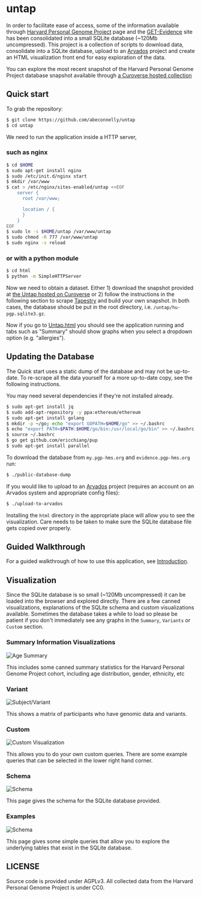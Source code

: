 untap
===

In order to facilitate ease of access, some of the information available through [Harvard Personal Genome Project](http://www.personalgenomes.org/) page and the [GET-Evidence](http://evidence.pgp-hms.org/about) site has been consolidated into a small SQLite database (~120Mb uncompressed).  This project is a collection of scripts to download data, consolidate into a SQLite database, upload to an [Arvados](https://arvados.org/) project and create an HTML visualization front end for easy exploration of the data.

You can explore the most recent snapshot of the Harvard Personal Genome Project database snapshot available through [a Curoverse hosted collection](https://workbench.su92l.arvadosapi.com/collections/2210f7ee07fc1c8b926e5db28eff9635+3284/html/index.html?disposition=inline&size=33766)

Quick start
---

To grab the repository:

```bash
$ git clone https://github.com/abeconnelly/untap
$ cd untap
```

We need to run the application inside a HTTP server,

### such as nginx

```bash
$ cd $HOME
$ sudo apt-get install nginx
$ sudo /etc/init.d/nginx start
$ mkdir /var/www
$ cat > /etc/nginx/sites-enabled/untap <<EOF
	server {
	  root /var/www;

	  location / {
	  }
	}
EOF
$ sudo ln -s $HOME/untap /var/www/untap
$ sudo chmod -R 777 /var/www/untap
$ sudo nginx -s reload
```

### or with a python module

```bash
$ cd html
$ python -m SimpleHTTPServer
```

Now we need to obtain a dataset. Either 1) download the snapshot provided at [the Untap hosted on Curoverse](https://workbench.su92l.arvadosapi.com/collections/2210f7ee07fc1c8b926e5db28eff9635+3284/html/index.html?disposition=inline&size=33766) or 2) follow the instructions in the following section to scrape [Tapestry](http://my.pgp-hms.org) and build your own snapshot. In both cases, the database should be put in the root directory, i.e. `/untap/hu-pgp.sqlite3.gz`. 

Now if you go to [Untap.html](./html/untap.html) you should see the application running and tabs such as "Summary" should show graphs when you select a dropdown option (e.g. "allergies"). 

Updating the Database
---

The Quick start uses a static dump of the database and may not be up-to-date. To re-scrape all the data yourself for a more up-to-date copy, see the following instructions.

You may need several dependencies if they're not installed already.

```bash
$ sudo apt-get install jq
$ sudo add-apt-repository -y ppa:ethereum/ethereum
$ sudo apt-get install golang
$ mkdir -p ~/go; echo "export GOPATH=$HOME/go" >> ~/.bashrc
$ echo "export PATH=$PATH:$HOME/go/bin:/usr/local/go/bin" >> ~/.bashrc
$ source ~/.bashrc
$ go get github.com/ericchiang/pup
$ sudo apt-get install parallel
```

To download the database from `my.pgp-hms.org` and `evidence.pgp-hms.org` run:

```bash
$ ./public-database-dump
```

If you would like to upload to an [Arvados](https://arvados.org) project (requires an account on an Arvados system and appropriate config files):

```bash
$ ./upload-to-arvados
```

Installing the `html` directory in the appropriate place will allow you to see the visualization.  Care needs to be taken to make sure the SQLite database file gets copied over properly.

Guided Walkthrough
---
For a guided walkthrough of how to use this application, see [Introduction](./Introduction.md). 

Visualization
---

Since the SQLite database is so small (~120Mb uncompressed) it can be loaded into the browser and explored directly.  There are a few canned visualizations, explanations of the SQLite schema and custom visualizations available.  Sometimes the database takes a while to load so please be patient if you don't immediately see any graphs in the `Summary`, `Variants` or `Custom` section.

### Summary Information Visualizations

![Age Summary](/img/age_summary.png)

This includes some canned summary statistics for the Harvard Personal Genome Project cohort, including age distribution, gender, ethnicity, etc

### Variant 

![Subject/Variant](/img/sub_var.png)

This shows a matrix of participants who have genomic data and variants.

### Custom

![Custom Visualization](/img/custom_viz.png)

This allows you to do your own custom queries.  There are some example queries that can be selected in the lower right hand corner.  

### Schema

![Schema](/img/schema_viz.png)

This page gives the schema for the SQLite database provided.

### Examples

![Schema](/img/schema_example_viz.png)

This page gives some simple queries that allow you to explore the underlying tables that exist in the SQLite database.

LICENSE
---

Source code is provided under AGPLv3.  All collected data from the Harvard Personal Genome Project is under CC0.
